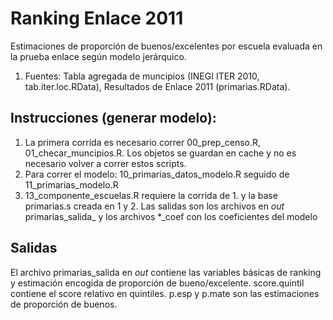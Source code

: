 Ranking Enlace 2011
================================

Estimaciones de proporción de buenos/excelentes por escuela evaluada
en la prueba enlace según modelo jerárquico.

1. Fuentes: Tabla agregada de muncipios (INEGI ITER 2010, tab.iter.loc.RData), Resultados de Enlace 2011 (primarias.RData).



## Instrucciones (generar modelo):

1. La primera corrida es necesario correr 00\_prep_censo.R, 01\_checar_muncipios.R. Los objetos se guardan en cache y
no es necesario volver a correr estos scripts.
2. Para correr el modelo:  10\_primarias_datos_modelo.R seguido de 11\_primarias_modelo.R
3. 13\_componente\_escuelas.R requiere la corrida de 1. y la base primarias.s creada en 1 y 2. Las salidas son
los archivos en *out* primarias\_salida\_ y los archivos \*_coef con los coeficientes del modelo
                    
## Salidas

El archivo primarias_salida en *out* contiene las variables básicas de ranking y estimación encogida
de proporción de bueno/excelente. score.quintil contiene el score relativo en quintiles. p.esp y p.mate
son las estimaciones de proporción de buenos.